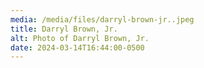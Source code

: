 ```yaml
---
media: /media/files/darryl-brown-jr..jpeg
title: Darryl Brown, Jr.
alt: Photo of Darryl Brown, Jr.
date: 2024-03-14T16:44:00-0500
---
```

